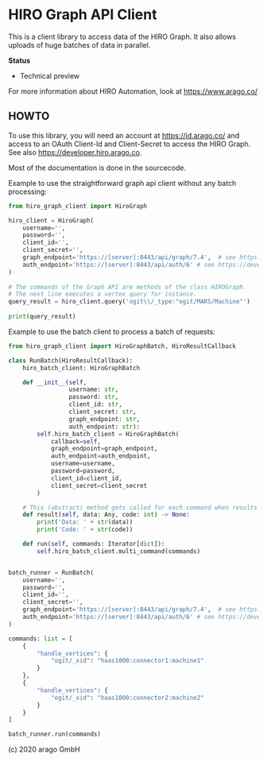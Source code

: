 # HIRO Graph API Client

This is a client library to access data of the HIRO Graph. It also allows uploads
of huge batches of data in parallel.

__Status__ 

* Technical preview

For more information about HIRO Automation, look at https://www.arago.co/

## HOWTO

To use this library, you will need an account at https://id.arago.co/ and access to an OAuth
Client-Id and Client-Secret to access the HIRO Graph. See also https://developer.hiro.arago.co.

Most of the documentation is done in the sourcecode.

Example to use the straightforward graph api client without any batch processing:

```python
from hiro_graph_client import HiroGraph

hiro_client = HiroGraph(
    username='',
    password='',
    client_id='',
    client_secret='',
    graph_endpoint='https://[server]:8443/api/graph/7.4',  # see https://developer.hiro.arago.co/7.0/api/
    auth_endpoint='https://[server]:8443/api/auth/6' # see https://developer.hiro.arago.co/7.0/api/
)
 
# The commands of the Graph API are methods of the class HIROGraph.
# The next line executes a vertex query for instance. 
query_result = hiro_client.query('ogit\\/_type:"ogit/MARS/Machine"')
 
print(query_result)
```

Example to use the batch client to process a batch of requests:

```python
from hiro_graph_client import HiroGraphBatch, HiroResultCallback

class RunBatch(HiroResultCallback):
    hiro_batch_client: HiroGraphBatch

    def __init__(self,
                 username: str,
                 password: str,
                 client_id: str,
                 client_secret: str,
                 graph_endpoint: str,
                 auth_endpoint: str):
        self.hiro_batch_client = HiroGraphBatch(
            callback=self,
            graph_endpoint=graph_endpoint,
            auth_endpoint=auth_endpoint,
            username=username,
            password=password,
            client_id=client_id,
            client_secret=client_secret
        )

    # This (abstract) method gets called for each command when results are available
    def result(self, data: Any, code: int) -> None:
        print('Data: ' + str(data))
        print('Code: ' + str(code))

    def run(self, commands: Iterator[dict]):
        self.hiro_batch_client.multi_command(commands)


batch_runner = RunBatch(
    username='',
    password='',
    client_id='',
    client_secret='',
    graph_endpoint='https://[server]:8443/api/graph/7.4',  # see https://developer.hiro.arago.co/7.0/api/
    auth_endpoint='https://[server]:8443/api/auth/6' # see https://developer.hiro.arago.co/7.0/api/
)

commands: list = [
    {
        "handle_vertices": {
            "ogit/_xid": "haas1000:connector1:machine1"
        }
    },
    {
        "handle_vertices": {
            "ogit/_xid": "haas1000:connector2:machine2"
        }
    }
]

batch_runner.run(commands)
```


(c) 2020 arago GmbH